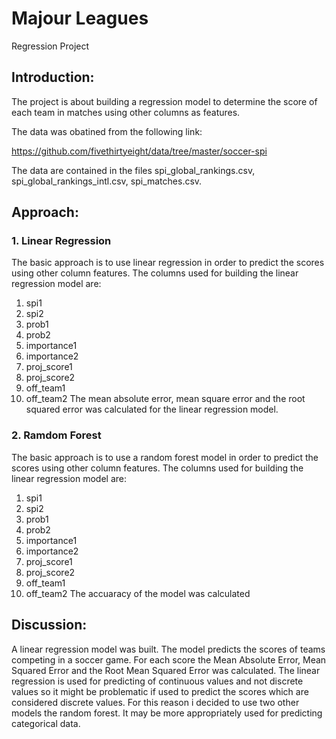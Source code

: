 
Majour Leagues
==============================

Regression Project


## Introduction:
The project is about building a regression model to determine the score of each team in matches using other columns as features.

The data was obatined from the following link:

https://github.com/fivethirtyeight/data/tree/master/soccer-spi

The data are contained in the files spi_global_rankings.csv, spi_global_rankings_intl.csv, spi_matches.csv.

## Approach:

### 1. Linear Regression
The basic approach is to use linear regression in order to predict the scores using other column features.
The columns used for building the linear regression model are:
1. spi1
2. spi2 
3. prob1 
4. prob2 
5. importance1
6. importance2
7. proj_score1
8. proj_score2
9. off_team1
10. off_team2
The mean absolute error, mean square error and the root squared error was calculated for the linear regression model.

### 2. Ramdom Forest
The basic approach is to use a random forest model in order to predict the scores using other column features.
The columns used for building the linear regression model are:
1. spi1
2. spi2 
3. prob1 
4. prob2 
5. importance1
6. importance2
7. proj_score1
8. proj_score2
9. off_team1
10. off_team2
The accuaracy of the model was calculated



## Discussion:
A linear regression model was built. The model predicts the scores of teams competing in a soccer game. 
For each score the Mean Absolute Error, Mean Squared Error and the Root Mean Squared Error was calculated.
The linear regression is used for predicting of continuous values and not discrete values so it might be problematic if used to predict the scores which are considered discrete values.
For this reason i decided to use two other models the random forest. It may be more appropriately used for predicting categorical data.



